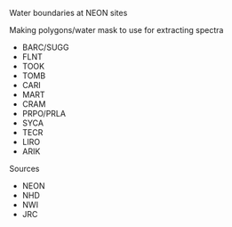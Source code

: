 Water boundaries at NEON sites

Making polygons/water mask to use for extracting spectra

* BARC/SUGG
* FLNT
* TOOK
* TOMB
* CARI
* MART
* CRAM
* PRPO/PRLA
* SYCA
* TECR
* LIRO
* ARIK

Sources

* NEON
* NHD
* NWI
* JRC
